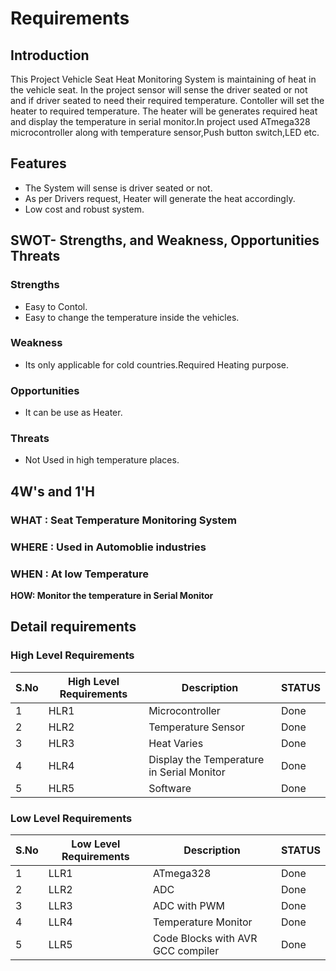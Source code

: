 # **Requirements**

## **Introduction**

This Project Vehicle Seat Heat Monitoring System is maintaining of heat in the vehicle seat. In the project sensor will sense the driver seated or not and if driver seated to need their required temperature. Contoller will set the heater to required temperature. The heater will be generates required heat and display the temperature in serial monitor.In project used ATmega328 microcontroller along with temperature sensor,Push button switch,LED etc.

## **Features**

- The System will sense is driver seated or not.
- As per Drivers request, Heater will generate the heat accordingly.
- Low cost and robust system.

## **SWOT- Strengths, and Weakness, Opportunities Threats**

### **Strengths**

- Easy to Contol.
- Easy to change the temperature inside the vehicles.

### **Weakness**

- Its only applicable for cold countries.Required Heating purpose.

### **Opportunities**

- It can be use as Heater.

### **Threats**

- Not Used in high temperature places.

## **4W&#39;s and 1&#39;H**

### **WHAT : Seat Temperature Monitoring System**

### **WHERE : Used in Automoblie industries**

### **WHEN : At low Temperature**

**HOW: Monitor the temperature in Serial Monitor**

## **Detail requirements**

### **High Level Requirements**

| **S.No** | **High Level Requirements** | **Description** | **STATUS** |
| --- | --- | --- | --- |
| 1 | HLR1 | Microcontroller | Done |
| 2 | HLR2 | Temperature Sensor | Done |
| 3 | HLR3 | Heat Varies | Done |
| 4 | HLR4 | Display the Temperature in Serial Monitor | Done |
| 5 | HLR5 | Software | Done |

### **Low Level Requirements**

| **S.No** | **Low Level Requirements** | **Description** | **STATUS** |
| --- | --- | --- | --- |
| 1 | LLR1 | ATmega328 | Done |
| 2 | LLR2 | ADC | Done |
| 3 | LLR3 | ADC with PWM | Done |
| 4 | LLR4 | Temperature Monitor | Done |
| 5 | LLR5 | Code Blocks with AVR GCC compiler | Done |
